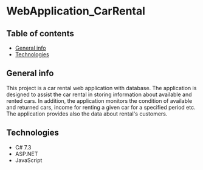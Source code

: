 # WebApplication_CarRental
## Table of contents
* [General info](#general-info)
* [Technologies](#technologies)
## General info
This project is a car rental web application with database. 
The application is designed to assist the car rental in storing information about available and rented cars. In addition, the application monitors the condition of available and returned cars, income for renting a given car for a specified period etc. The application provides also the data about rental's customers. 
## Technologies
* C# 7.3
* ASP.NET
* JavaScript
